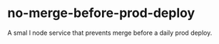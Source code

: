 # no-merge-before-prod-deploy
A smal l node service that prevents merge before a daily prod deploy.

